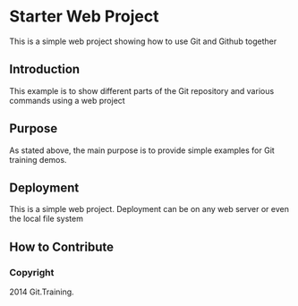 # Starter Web Project

This is a simple web project showing how to use
Git and Github together

## Introduction

This example is to show different parts of the 
Git repository and various commands using a
web project

## Purpose

As stated above, the main purpose is to
provide simple examples for Git training
demos.

## Deployment

This is a simple web project. Deployment
can be on any web server or even
the local file system

## How to Contribute

### Copyright

2014 Git.Training.